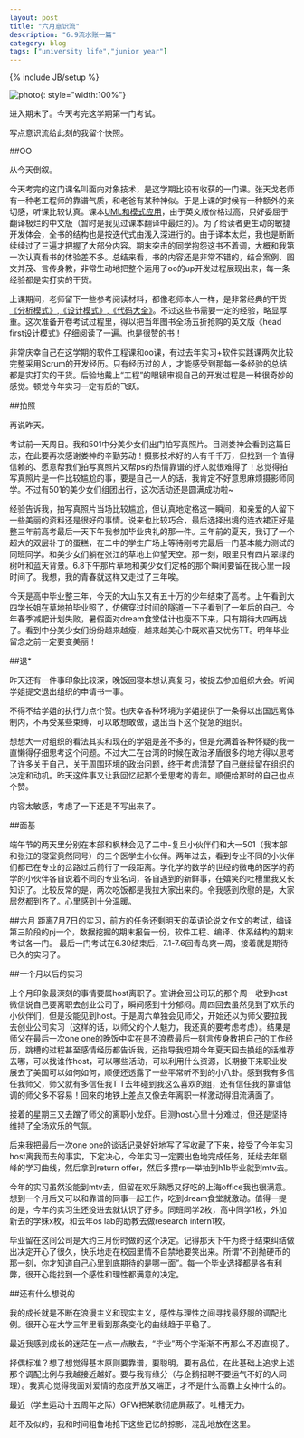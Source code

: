 ```yaml
---
layout: post
title: "六月意识流"
description: "6.9流水账一篇"
category: blog
tags: ["university life","junior year"]
---
```

{% include JB/setup %}

![photo](http://i10.topit.me/l105/10105582420f788e7f.jpg){: style="width:100%"}

进入期末了。今天考完这学期第一门考试。

写点意识流给此刻的我留个快照。

##OO

从今天倒叙。

今天考完的这门课名叫面向对象技术，是这学期比较有收获的一门课。张天戈老师有一种老工程师的靠谱气质，和老爸有某种神似。于是上课的时候有一种额外的亲切感，听课比较认真。课本[UML和模式应用](http://www.amazon.cn/gp/product/B00116WMSU/ref=pd_lpo_k2_dp_sr_1?pf_rd_p=60080992&pf_rd_s=lpo-top-stripe&pf_rd_t=201&pf_rd_i=B005EE2ISE&pf_rd_m=A1AJ19PSB66TGU&pf_rd_r=0SJXMFGV8RTBZ42MM274)，由于英文版价格过高，只好委屈于翻译极烂的中文版（暂时是我见过课本翻译中最烂的）。为了给读者更生动的敏捷开发体会，全书的结构也是按迭代式由浅入深进行的。由于译本太烂，我也是断断续续过了三遍才把握了大部分内容。期末突击的同学抱怨这书不着调，大概和我第一次认真看书的体验差不多。总结来看，书的内容还是非常不错的，结合案例、图文并茂、言传身教，非常生动地把整个运用了oo的up开发过程展现出来，每一条经验都是实打实的干货。

上课期间，老师留下一些参考阅读材料，都像老师本人一样，是非常经典的干货[《分析模式》](http://www.amazon.cn/%E5%88%86%E6%9E%90%E6%A8%A1%E5%BC%8F-%E5%8F%AF%E5%A4%8D%E7%94%A8%E7%9A%84%E5%AF%B9%E8%B1%A1%E6%A8%A1%E5%9E%8B-%E7%A6%8F%E5%8B%92/dp/B004BA21SY/ref=sr_1_1?s=books&ie=UTF8&qid=1402311122&sr=1-1&keywords=%E5%88%86%E6%9E%90%E6%A8%A1%E5%BC%8F),[《设计模式》](http://www.amazon.cn/%E8%AE%A1%E7%AE%97%E6%9C%BA%E7%A7%91%E5%AD%A6%E4%B8%9B%E4%B9%A6-%E8%AE%BE%E8%AE%A1%E6%A8%A1%E5%BC%8F-%E5%8F%AF%E5%A4%8D%E7%94%A8%E9%9D%A2%E5%90%91%E5%AF%B9%E8%B1%A1%E8%BD%AF%E4%BB%B6%E7%9A%84%E5%9F%BA%E7%A1%80-Erich-Gamma/dp/B001130JN8/ref=sr_1_1?s=books&ie=UTF8&qid=1402311177&sr=1-1&keywords=%E8%AE%BE%E8%AE%A1%E6%A8%A1%E5%BC%8F),[《代码大全》](http://www.amazon.cn/%E4%BB%A3%E7%A0%81%E5%A4%A7%E5%85%A8-%E5%8F%B2%E8%92%82%E5%A4%AB%E2%80%A2%E8%BF%88%E5%85%8B%E5%BA%B7%E5%A5%88%E5%B0%94/dp/B0061XKRXA/ref=sr_1_1?s=books&ie=UTF8&qid=1402311217&sr=1-1&keywords=%E4%BB%A3%E7%A0%81%E5%A4%A7%E5%85%A8)。不过这些书需要一定的经验，略显厚重。这次准备开卷考试过程里，得以把当年图书全场五折抢购的英文版《head first设计模式》仔细阅读了一遍。也是很赞的书！

非常庆幸自己在这学期的软件工程课和oo课，有过去年实习+软件实践课两次比较完整采用Scrum的开发经历。只有经历过的人，才能感受到那每一条经验的总结都是实打实的干货。后验地戴上“工程”的眼镜审视自己的开发过程是一种很奇妙的感觉。顿觉今年实习一定有质的飞跃。

##拍照

再说昨天。

考试前一天周日。我和501中分美少女们出门拍写真照片。目测娄神会看到这篇日志，在此要再次感谢娄神的辛勤劳动！摄影技术好的人有千千万，但找到一个值得信赖的、愿意帮我们拍写真照片又帮ps的热情靠谱的好人就很难得了！总觉得拍写真照片是一件比较尴尬的事，要是自己一人的话，我肯定不好意思麻烦摄影师同学。不过有501的美少女们组团出行，这次活动还是圆满成功啦~

经验告诉我，拍写真照片当场比较尴尬，但认真地定格这一瞬间，和亲爱的人留下一些美丽的资料还是很好的事情。说来也比较巧合，最后选择出境的连衣裙正好是整三年前高考最后一天下午我参加毕业典礼的那一件。三年前的夏天，我订了一个超大的双层补丁的蛋糕，在二中的学生广场上等待刚考完最后一门基本能力测试的同班同学。和美少女们躺在张江的草地上仰望天空。那一刻，眼里只有四片翠绿的树叶和蓝天背景。6.8下午那片草地和美少女们定格的那个瞬间要留在我心里一段时间了。我想，我的青春就这样又走过了三年唉。

今天是高中毕业整三年，今天的大山东又有五十万的少年结束了高考。上午看到大四学长姐在草地拍毕业照了，仿佛穿过时间的隧道一下子看到了一年后的自己。今年春季减肥计划失败，暑假面对dream食堂估计也瘦不下来，只有期待大四再战了。看到中分美少女们纷纷越来越瘦，越来越美心中既欢喜又忧伤TT。明年毕业留念之前一定要变美丽！

##退\*

昨天还有一件事印象比较深，晚饭回寝本想认真复习，被捉去参加组织大会。听闻学姐提交退出组织的申请书一事。

不得不给学姐的执行力点个赞。也庆幸各种环境为学姐提供了一条得以出国远离体制内，不再受某些束缚，可以敢想敢做，退出当下这个捉急的组织。

想想大一对组织的看法其实和现在的学姐是差不多的，但是充满着各种怀疑的我一直懒得仔细思考这个问题。不过大二在台湾的时候在政治矛盾很多的地方得以思考了许多关于自己，关于周围环境的政治问题，终于考虑清楚了自己继续留在组织的决定和动机。昨天这件事又让我回忆起那个爱思考的青年。顺便给那时的自己也点个赞。

内容太敏感，考虑了一下还是不写出来了。

##面基

端午节的两天里分别在本部和枫林会见了二中-复旦小伙伴们和大一501（我本部和张江的寝室竟然同号）的三个医学生小伙伴。两年过去，看到专业不同的小伙伴们都已在专业的岔路过后前行了一段距离。学化学的数学的世经的微电的医学的药学的小伙伴各自说着不同的专业名词，各自遇到的新鲜事，在嬉笑的吐槽里我又长知识了。比较反常的是，两次吃饭都是我拉大家出来的。令我感到欣慰的是，大家居然都到齐了。心里感到十分温暖。

##六月
距离7月7日的实习，前方的任务还剩明天的英语论说文作文的考试，编译第三阶段的pj一个，数据挖掘的期末报告一份，软件工程、编译、体系结构的期末考试各一门。
最后一门考试在6.30结束后，7.1-7.6回青岛爽一周，接着就是期待已久的实习了。

##一个月以后的实习

上个月印象最深刻的事情要属host离职了。宣讲会回公司玩的那个周一收到host微信说自己要离职去创业公司了，瞬间感到十分郁闷。周四回去虽然见到了欢乐的小伙伴们，但是没能见到host。于是周六单独会见师父，开始还以为师父要拉我去创业公司实习（这样的话，以师父的个人魅力，我还真的要考虑考虑）。结果是师父在最后一次one one的晚饭中实在是不浪费最后一刻言传身教把自己的工作经历，跳槽的过程甚至感情经历都告诉我，还指导我短期今年夏天回去换组的话推荐去哪，可以找谁作host，可以哪些活动，可以利用什么资源，长期接下来职业发展去了美国可以如何如何，顺便还透露了一些平常听不到的小八卦。感到我有多信任我师父，师父就有多信任我T T去年碰到我这么喜欢的组，还有信任我的靠谱低调的师父多不容易！回來的地铁上差点又像去年离职一样激动得泪流满面了。

接着的星期三又去蹭了师父的离职小龙虾。目测host心里十分难过，但还是坚持维持了全场欢乐的气氛。

后来我把最后一次one one的谈话记录好好地写了写收藏了下来，接受了今年实习host离我而去的事实，下定决心，今年实习一定要出色地完成任务，延续去年巅峰的学习曲线，然后拿到return offer，然后多攒rp一举抽到h1b毕业就到mtv去。

今年的实习虽然没能到mtv去，但留在欢乐熟悉又好吃的上海office我也很满意。想到一个月后又可以和靠谱的同事一起工作，吃到dream食堂就激动。值得一提的是，今年的实习生还没进去就认识了好多。同班同学2枚，高中同学1枚，外加新去的学妹x枚，和去年os lab的助教去做research intern1枚。

毕业留在这间公司是大约三月份时做的这个决定。记得那天下午为终于结束纠结做出决定开心了很久，快乐地走在校园里情不自禁地要笑出来。所谓“不到抛硬币的那一刻，你才知道自己心里到底期待的是哪一面”。每一个毕业选择都是各有利弊，很开心能找到一个感性和理性都满意的决定。

##还有什么想说的

我的成长就是不断在浪漫主义和现实主义，感性与理性之间寻找最舒服的调配比例。很开心在大学三年里看到那条变化的曲线趋于平稳了。

最近我感到成长的迷茫在一点一点散去，“毕业”两个字渐渐不再那么不忍直视了。

择偶标准？想了想觉得基本原则要靠谱，要聪明，要有品位，在此基础上追求上述那个调配比例与我越接近越好。要与我有缘分（与企鹅招聘不要运气不好的人同理）。我真心觉得我面对爱情的态度开放又端正，才不是什么高霸上女神什么的。

最近（学生运动十五周年之际）GFW把某歌彻底屏蔽了。吐槽无力。

赶不及似的，我和时间粗鲁地抢下这些记忆的掠影，混乱地放在这里。





